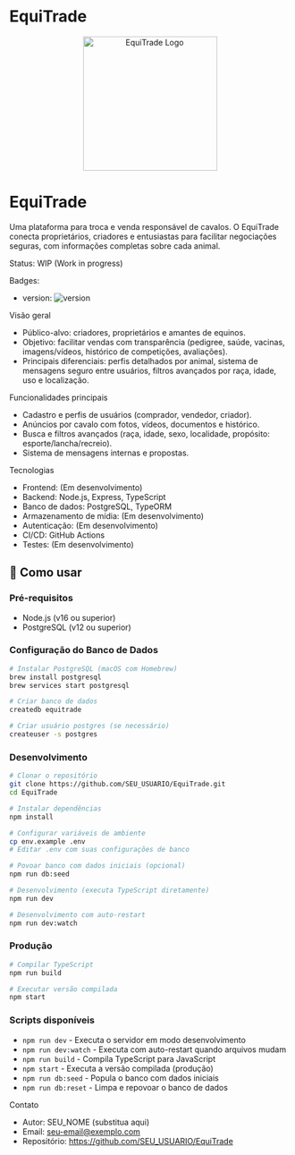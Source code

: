 # EquiTrade
<p align="center">
  <!-- Substitua o caminho abaixo pela sua logo (ex.: /assets/logo.png ou /docs/logo.png) -->
  <img src="docs/logo.png" alt="EquiTrade Logo" width="240" />
</p>

# EquiTrade

Uma plataforma para troca e venda responsável de cavalos. O EquiTrade conecta proprietários, criadores e entusiastas para facilitar negociações seguras, com informações completas sobre cada animal.

Status: WIP (Work in progress)

Badges:
- version: ![version](https://img.shields.io/badge/version-0.1.0-lightgrey)

Visão geral
- Público-alvo: criadores, proprietários e amantes de equinos.
- Objetivo: facilitar vendas com transparência (pedigree, saúde, vacinas, imagens/vídeos, histórico de competições, avaliações).
- Principais diferenciais: perfis detalhados por animal, sistema de mensagens seguro entre usuários, filtros avançados por raça, idade, uso e localização.

Funcionalidades principais
- Cadastro e perfis de usuários (comprador, vendedor, criador).
- Anúncios por cavalo com fotos, vídeos, documentos e histórico.
- Busca e filtros avançados (raça, idade, sexo, localidade, propósito: esporte/lancha/recreio).
- Sistema de mensagens internas e propostas.

Tecnologias
- Frontend: (Em desenvolvimento)
- Backend: Node.js, Express, TypeScript
- Banco de dados: PostgreSQL, TypeORM
- Armazenamento de mídia: (Em desenvolvimento)
- Autenticação: (Em desenvolvimento)
- CI/CD: GitHub Actions
- Testes: (Em desenvolvimento)

## 🚀 Como usar

### Pré-requisitos
- Node.js (v16 ou superior)
- PostgreSQL (v12 ou superior)

### Configuração do Banco de Dados
```bash
# Instalar PostgreSQL (macOS com Homebrew)
brew install postgresql
brew services start postgresql

# Criar banco de dados
createdb equitrade

# Criar usuário postgres (se necessário)
createuser -s postgres
```

### Desenvolvimento
```bash
# Clonar o repositório
git clone https://github.com/SEU_USUARIO/EquiTrade.git
cd EquiTrade

# Instalar dependências
npm install

# Configurar variáveis de ambiente
cp env.example .env
# Editar .env com suas configurações de banco

# Povoar banco com dados iniciais (opcional)
npm run db:seed

# Desenvolvimento (executa TypeScript diretamente)
npm run dev

# Desenvolvimento com auto-restart
npm run dev:watch
```

### Produção
```bash
# Compilar TypeScript
npm run build

# Executar versão compilada
npm start
```

### Scripts disponíveis
- `npm run dev` - Executa o servidor em modo desenvolvimento
- `npm run dev:watch` - Executa com auto-restart quando arquivos mudam
- `npm run build` - Compila TypeScript para JavaScript
- `npm start` - Executa a versão compilada (produção)
- `npm run db:seed` - Popula o banco com dados iniciais
- `npm run db:reset` - Limpa e repovoar o banco de dados


Contato
- Autor: SEU_NOME (substitua aqui)
- Email: seu-email@exemplo.com
- Repositório: https://github.com/SEU_USUARIO/EquiTrade
